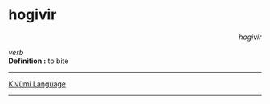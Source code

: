
# hogivir

<div align="right"><i>hogivir</i></div>

*verb*  
**Definition :** to bite  

---

[Kivümi Language](../README.md)

---
